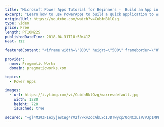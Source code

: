 ```yaml
---
title: "Microsoft Power Apps Tutorial for Beginners -  Build an App in 5 Minutes"
excerpt: "Learn how to use PowerApps to build a quick application to write data to an Excel Spreadsheet. In this quick tutorial, you'll be off to the races with Power Apps by building an app from data.  For more Power Apps and Power Platform training, please visit us: https://pragmaticworkstraining.com  - - -"
originalUrl: https://youtube.com/watch?v=CubdnBklOzg
type: video
price: Free
length: PT10M22S
publishedDateTime: 2018-08-31T18:50:41Z
heat: 122

featuredContent: "<iframe width=\"800\" height=\"500\" frameborder=\"0\" src=\"https://www.youtube.com/embed/CubdnBklOzg\" allow=\"accelerometer; autoplay; encrypted-media; gyroscope; picture-in-picture\" allowfullscreen></iframe>"

provider:
  name: Progmatic Works
  domain: pragmaticworks.com

topics:
  - Power Apps

images:
  - url: https://i.ytimg.com/vi/CubdnBklOzg/maxresdefault.jpg
    width: 1280
    height: 720
    isCached: true

secured: "+gl4M2U3FIexyjewCWg4rV2f/wxvZocAbL5cIJDTwycp/0qNCzLsVvVJp1MPBMyQyZMtbg1XxyT7YJfJ8A1WrupayY8dOWaacGRDMPzP9Uqyd4fOVlVq9m9z77aeEQZ7TKLOylH4vHQ4w0+ahGRl1Bn6+SqGwVyZN7mTuJCB2y52NQ5h19ubcyATfWuAYg74oNRZeCT9xT2kX7/e7eqkU0CCZZyjTN65hfGnI5QBkeXgxQWWjq20IHHvZ/xJ+gTdpoIqXGN2sr4RQvsYxVFpoZ38BdRlArLgoGjHEjO5qBEcBgLsrbdnA3pG/flZZOvGwGBKnQV3ZXe9b5BWbjyJWAACtYcDzp5BJxD8nxCFIr3ypwl/MGxqQgFWzE/erPTgfh3Dsbys8JWmW0y7H5ppjaX8ow4d1ZrZ4PRo2Zj+7C39HvjkezAUpjVjYYUJ+WqY;S98DOE6TAueecQp/qz4foA=="
---
```


